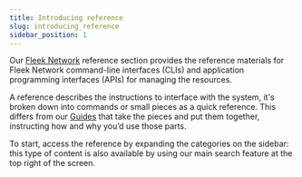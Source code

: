 ```yaml
---
title: Introducing reference
slug: introducing_reference
sidebar_position: 1
---
```


Our [Fleek Network](https://fleek.network) reference section provides the reference materials for Fleek Network command-line interfaces (CLIs) and application programming interfaces (APIs) for managing the resources.

A reference describes the instructions to interface with the system, it's broken down into commands or small pieces as a quick reference. This differs from our [Guides](../../guides/introducing_guides) that take the pieces and put them together, instructing how and why you’d use those parts.

To start, access the reference by expanding the categories on the sidebar: this type of content is also available by using our main search feature at the top right of the screen.